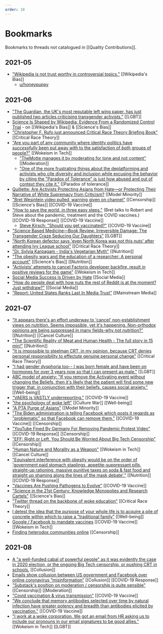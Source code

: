 ```yaml
---
order: 10
---
```

# Bookmarks

Bookmarks to threads not catalogued in [[Quality Contributions]].

## 2021-05

- ["Wikipedia is not trust worthy in controversial topics."](https://old.reddit.com/r/TheMotte/comments/n3pe45/culture_war_roundup_for_the_week_of_may_03_2021/gxapezx/?context=3) [[Wikipedia's Bias]]
  - [u/honeypuppy](https://old.reddit.com/r/TheMotte/comments/iseo9j/culture_war_roundup_for_the_week_of_september_14/g5r8iit/)

## 2021-06

- ["The Guardian, the UK's most reputable left wing paper, has just published two articles criticising transgender activists."](https://old.reddit.com/r/TheMotte/comments/nu5kvj/culture_war_roundup_for_the_week_of_june_07_2021/h0yr02g/) [[LGBT]]
- [Science Is Shaped by Wikipedia: Evidence From a Randomized Control Trial](https://old.reddit.com/r/TheMotte/comments/nu5kvj/culture_war_roundup_for_the_week_of_june_07_2021/h0vvm02/) - on [[Wikipedia's Bias]] & [[Science's Bias]]
- ["Christopher F. Rufo just announced Critical Race Theory Briefing Book"](https://old.reddit.com/r/TheMotte/comments/nu5kvj/culture_war_roundup_for_the_week_of_june_07_2021/h0y689r/) [[Critical Race Theory]]
- ["Are you part of any community where identity politics have _successfully_ been put away with to the satisfaction of _both_ groups of people?"](https://old.reddit.com/r/TheMotte/comments/nu5kvj/culture_war_roundup_for_the_week_of_june_07_2021/h12xi39/) [[Wokeism in Tech]]
  - ["TheMotte manages it by moderating for tone and not content"](https://old.reddit.com/r/TheMotte/comments/nu5kvj/culture_war_roundup_for_the_week_of_june_07_2021/h133ury/?context=3) [[Moderation]]
  - ["One of the more frustrating things about the deplatforming and activists who cite diversity and inclusion while excusing the behavior by citing the "Paradox of Tolerance" is just how abused and out of context they cite it."](https://old.reddit.com/r/TheMotte/comments/nu5kvj/culture_war_roundup_for_the_week_of_june_07_2021/h13q102/?context=3) [[Paradox of tolerance]]
- [Quillette: Are Activists Protecting Asians from Hate—or Protecting Their Narrative of White Supremacy from Criticism?](https://old.reddit.com/r/TheMotte/comments/nu5kvj/culture_war_roundup_for_the_week_of_june_07_2021/h13d258/) [[Model Minority]] 
- ["Bret Wesintein video pulled, warning given on channel"](https://old.reddit.com/r/TheMotte/comments/nu5kvj/culture_war_roundup_for_the_week_of_june_07_2021/h1j8vuc/?sort=confidence) [[Censorship]] [[Science's Bias]] [[COVID-19 Vaccine]]
- ["How to save the world, in three easy steps."](https://old.reddit.com/r/TheMotte/comments/nysb51/how_to_save_the_world_in_three_easy_steps/) (Bret talks to Robert and Steve about the pandemic, treatment and the COVID vaccines.) [[COVID-19 Response]] [[COVID-19 Vaccine]]
  - [Steve Kirsch: "Should you get vaccinated?"](https://old.reddit.com/r/TheMotte/comments/nysb51/how_to_save_the_world_in_three_easy_steps/h1pnewk/?context=3) [[COVID-19 Vaccine]]
- ["Science Based Medicine—Book Review: Irreversible Damage: The Transgender Craze Seducing Our Daughters"](https://old.reddit.com/r/TheMotte/comments/nzg9y4/culture_war_roundup_for_the_week_of_june_14_2021/h1vbfbq/) [[LGBT]]
- ["North Korean defector says 'even North Korea was not this nuts' after attending Ivy League school"](https://old.reddit.com/r/TheMotte/comments/nzg9y4/culture_war_roundup_for_the_week_of_june_14_2021/h1tlnve/) [[Critical Race Theory]]
- ["Dr. Sylvia Karpagam - India's Vegetarian Myth"](https://old.reddit.com/r/TheMotte/comments/o4jm4y/dr_sylvia_karpagam_indias_vegetarian_myth/?sort=confidence) [[Nutrition]] 
- ["The obesity wars and the education of a researcher: A personal account"](https://old.reddit.com/r/TheMotte/comments/o4syry/the_obesity_wars_and_the_education_of_a/?sort=confidence) [[Science's Bias]] [[Nutrition]]
- ["Activists’ attempts to cancel Factorio developer backfire, result in positive reviews for the game"](https://old.reddit.com/r/TheMotte/comments/o4ooc7/culture_war_roundup_for_the_week_of_june_21_2021/h2ojo11/) [[Wokeism in Tech]]
- [Social Media Success Is Driven by Hate](https://old.reddit.com/r/TheMotte/comments/o4ooc7/culture_war_roundup_for_the_week_of_june_21_2021/h323bnt/?context=3) [[Social Media]]
- ["How do people deal with how nuts the rest of Reddit is at the moment? Just withdraw?"](https://www.reddit.com/r/TheMotte/comments/o8rfec/smallscale_question_sunday_for_june_27_2021/h392ulb/?sort=confidence) [[Social Media]]
- ["Report: United States Ranks Last In Media Trust"](https://www.reddit.com/r/TheMotte/comments/o4ooc7/culture_war_roundup_for_the_week_of_june_21_2021/h35xpzj/?context=3) [[Mainstream Media]]

## 2021-07

- ["It appears there's an effort underway to 'cancel' non-establishment views on nutrition. Seems impossible, yet it's happening. Non-orthodox opinions are being suppressed in many fields-why not nutrition?"](https://old.reddit.com/r/TheMotte/comments/o9edtt/culture_war_roundup_for_the_week_of_june_28_2021/h3nq1ae/?sort=confidence) [[Nutrition]] [[Cancel Culture]]
- ["The Scientific Reality of Meat and Human Health - The full story in 15 min!"](https://np.reddit.com/r/TheMotte/comments/o9edtt/culture_war_roundup_for_the_week_of_june_28_2021/h3wek24/) [[Nutrition]]
- ["It is impossible to steelman CRT, in my opinion, because CRT denies personal responsibility to effectute genuine personal change"](https://np.reddit.com/r/TheMotte/comments/oe16bz/culture_war_roundup_for_the_week_of_july_05_2021/h44f20v/?context=2) [[Critical Race Theory]]
- ["I had gender dysphoria too-- I was born female and have been on hormones for over 3 years now so that I can present as male."](https://old.reddit.com/r/TheMotte/comments/ofnhc4/prediction_gender_affirmation_will_be_abolished/h4e72eb/?sort=confidence) [[LGBT]]
- [ABC model of anxiety: "If you remove the Activating event without changing the Beliefs, then it's likely that the patient will find some new trigger that, in conjunction with their beliefs, causes social anxiety."](https://old.reddit.com/r/TheMotte/comments/ofnhc4/prediction_gender_affirmation_will_be_abolished/h4gk22k/?sort=confidence&context=3) [[Well-being]]
- ["VAERS is VASTLY underreporting."](https://old.reddit.com/r/TheMotte/comments/oe16bz/culture_war_roundup_for_the_week_of_july_05_2021/h4hwpi1/) [[COVID-19 Vaccine]]
- ["the psychology of woke left"](https://www.reddit.com/r/TheMotte/comments/o9edtt/culture_war_roundup_for_the_week_of_june_28_2021/h3bqz4l/) [[Culture War]] [[Well-being]]
- ["A PTA Purge of Asians"](https://old.reddit.com/r/TheMotte/comments/oilgzl/culture_war_roundup_for_the_week_of_july_12_2021/h58cpx6/) [[Model Minority]]
- ["The Biden administration is telling Facebook which posts it regards as "problematic" so that Facebook can remove them."](https://old.reddit.com/r/TheMotte/comments/oilgzl/culture_war_roundup_for_the_week_of_july_12_2021/h5bls83/) [[COVID-19 Vaccine]] [[Censorship]]
- ["YouTube Fined By Germany For Removing Pandemic Protest Video"](https://old.reddit.com/r/TheMotte/comments/oilgzl/culture_war_roundup_for_the_week_of_july_12_2021/h5igl9z/) [[COVID-19 Response]] [[Censorship]]
- ["EFF: Right or Left, You Should Be Worried About Big Tech Censorship"](https://old.reddit.com/r/TheMotte/comments/oilgzl/culture_war_roundup_for_the_week_of_july_12_2021/h5panvb/) [[Censorship]]
- ["Human Nature and Morality as a Weapon"](https://old.reddit.com/r/TheMotte/comments/on89vw/culture_war_roundup_for_the_week_of_july_19_2021/h698oqb/) [[Wokeism in Tech]] [[Cancel Culture]]
- ["Equivalent interference with obesity would be on the order of 'government paid stomach staplings, appetite-suppressant pills, straight-up rationing, massive punitive taxes on soda & fast food and straight up shaming along the lines of the mask debate'."](https://old.reddit.com/r/TheMotte/comments/on89vw/culture_war_roundup_for_the_week_of_july_19_2021/h6jz7w4/?context=5) [[Nutrition]] [[COVID-19 Response]]
- ["Vaccines Are Pushing Pathogens to Evolve"](https://old.reddit.com/r/TheMotte/comments/orsvle/culture_war_roundup_for_the_week_of_july_26_2021/h6mr01h/?context=3) [[COVID-19 Vaccine]]
- ["Science in the 21st Century: Knowledge Monopolies and Research Cartels"](https://old.reddit.com/r/TheMotte/comments/orsvle/culture_war_roundup_for_the_week_of_july_26_2021/h6uhpec/) [[Science's Bias]]
- ["Twitter thread on the backbone of woke education"](https://old.reddit.com/r/TheMotte/comments/orsvle/culture_war_roundup_for_the_week_of_july_26_2021/h6woer9/) [[Critical Race Theory]]
- [I detest the idea that the purpose of your whole life is to acquire a pile of concrete within which to raise a "traditional family"](https://old.reddit.com/r/TheMotte/comments/orsvle/culture_war_roundup_for_the_week_of_july_26_2021/h6xej3p/) [[Well-being]]
- [Google / Facebook to mandate vaccines](https://old.reddit.com/r/TheMotte/comments/orsvle/culture_war_roundup_for_the_week_of_july_26_2021/h6vllcl/) [[COVID-19 Vaccine]] [[Wokeism in Tech]]
- [Finding heterodox communities online](https://www.reddit.com/r/TheMotte/comments/ndtcbk/finding_heterodox_communities_online/) [[Censorship]]


## 2021-08

- [A "a well-funded cabal of powerful people" as it was evidently the case in 2020 election, or the ongoing Big Tech censorship, or pushing CRT in schools.](https://old.reddit.com/r/TheMotte/comments/ow8tkj/culture_war_roundup_for_the_week_of_august_02_2021/h7fpgao/?context=4) [[Collusion]]
- [Emails show collusion between US government and Facebook over online coronavirus “misinformation”](https://old.reddit.com/r/TheMotte/comments/ow8tkj/culture_war_roundup_for_the_week_of_august_02_2021/h7fu8sg/) [[Collusion]] [[COVID-19 Response]]
- ["Substack's position on moderation / censorship is quite sensible"](https://old.reddit.com/r/TheMotte/comments/ow8tkj/culture_war_roundup_for_the_week_of_august_02_2021/h7p4opz/?context=2) [[Censorship]] [[Moderation]]
- ["Covid vaccination & virus transmission"](https://old.reddit.com/r/TheMotte/comments/ow8tkj/culture_war_roundup_for_the_week_of_august_02_2021/h7qme4i/?context=3) [[COVID-19 Vaccine]]
- ["We conclude that memory antibodies selected over time by natural infection have greater potency and breadth than antibodies elicited by vaccination."](https://old.reddit.com/r/TheMotte/comments/ow8tkj/culture_war_roundup_for_the_week_of_august_02_2021/h7r467u/) [[COVID-19 Vaccine]]
- ["I work at a woke corporation. We got an email from HR asking us to include our pronouns in our email signatures to be good allies."](https://old.reddit.com/r/TheMotte/comments/njr5h0/culture_war_roundup_for_the_week_of_may_24_2021/gzfeqn2/?sort=confidence) [[Wokeism in Tech]] [[LGBT]]